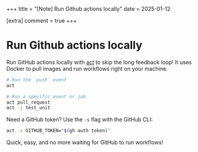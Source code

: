 +++
title = "[Note] Run Github actions locally"
date = 2025-01-12

[extra]
comment = true
+++

# Run Github actions locally

Run GitHub actions locally with [act](https://github.com/nektos/act) to skip the long feedback loop! It uses Docker to pull images and run workflows right on your machine.

```bash
# Run the `push` event
act

# Run a specific event or job
act pull_request
act -j test_unit
```

Need a GitHub token? Use the `-s` flag with the GitHub CLI:

```bash
act -s GITHUB_TOKEN="$(gh auth token)"
```

Quick, easy, and no more waiting for GitHub to run workflows!

